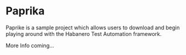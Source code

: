 # Paprika
Paprike is a sample project which allows users to download and begin playing around with the Habanero Test Automation framework.

More Info coming...
